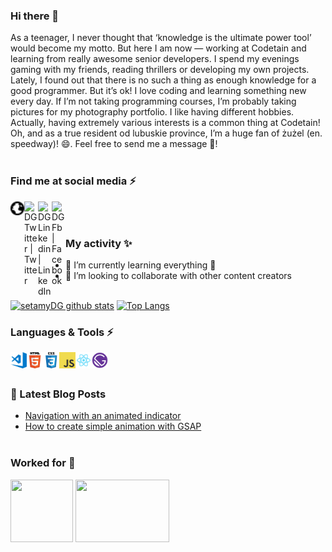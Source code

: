 ### Hi there 👋
As a teenager, I never thought that ‘knowledge is the ultimate power tool’ would become my motto. But here I am now — working at Codetain and learning from really awesome senior developers. I spend my evenings gaming with my friends, reading thrillers or developing my own projects. Lately, I found out that there is no such a thing as enough knowledge for a good programmer. But it’s ok! I love coding and learning something new every day. If I’m not taking programming courses, I’m probably taking pictures for my photography portfolio. I like having different hobbies. Actually, having extremely various interests is a common thing at Codetain! Oh, and as a true resident od lubuskie province, I’m a huge fan of żużel (en. speedway)! 😄. Feel free to send me a message 💬!
<br></br>

### Find me at social media ⚡
[<img align="left" alt="DanielGola" width="22px" src="https://raw.githubusercontent.com/iconic/open-iconic/master/svg/globe.svg" />][website]
[<img align="left" alt="DGTwitter | Twitter" width="22px" src="https://cdn.jsdelivr.net/npm/simple-icons@v3/icons/twitter.svg" />][twitter]
[<img align="left" alt="DGLinkedin | LinkedIn" width="22px" src="https://cdn.jsdelivr.net/npm/simple-icons@v3/icons/linkedin.svg" />][linkedin]
[<img align="left" alt="DGFb | Facebook" width="22px" src="https://cdn.jsdelivr.net/npm/simple-icons@v3/icons/facebook.svg" />][facebook]
<br></br>

### My activity ✨
- 🌱 I’m currently learning everything 🤣
- 👯 I’m looking to collaborate with other content creators
<br></br>

[![setamyDG github stats](https://github-readme-stats.vercel.app/api?username=setamyDG)](https://github.com/anuraghazra/github-readme-stats)
[![Top Langs](https://github-readme-stats.vercel.app/api/top-langs/?username=setamyDG)](https://github.com/anuraghazra/github-readme-stats)

### Languages & Tools ⚡
<img align="left" alt="Visual Studio Code" width="26px" src="https://raw.githubusercontent.com/github/explore/80688e429a7d4ef2fca1e82350fe8e3517d3494d/topics/visual-studio-code/visual-studio-code.png" />
<img align="left" alt="HTML5" width="26px" src="https://raw.githubusercontent.com/github/explore/80688e429a7d4ef2fca1e82350fe8e3517d3494d/topics/html/html.png" />
<img align="left" alt="CSS3" width="26px" src="https://raw.githubusercontent.com/github/explore/80688e429a7d4ef2fca1e82350fe8e3517d3494d/topics/css/css.png" />
<img align="left" alt="JavaScript" width="26px" src="https://raw.githubusercontent.com/github/explore/80688e429a7d4ef2fca1e82350fe8e3517d3494d/topics/javascript/javascript.png" />
<img align="left" alt="React" width="26px" src="https://raw.githubusercontent.com/github/explore/80688e429a7d4ef2fca1e82350fe8e3517d3494d/topics/react/react.png" />
<img align="left" alt="Gatsby" width="26px" src="https://raw.githubusercontent.com/github/explore/e94815998e4e0713912fed477a1f346ec04c3da2/topics/gatsby/gatsby.png" />
<br></br>

### 📕 Latest Blog Posts
- [Navigation with an animated indicator](https://codetain.com/blog/navigation-with-an-animated-indicator)
- [How to create simple animation with GSAP](https://codetain.com/blog/how-to-create-simple-animation-with-gsap)
<br></br>

### Worked for 🔭
<img src="https://media-exp1.licdn.com/dms/image/C4D0BAQFCwwXYO8nINg/company-logo_200_200/0?e=2159024400&v=beta&t=h8bwPrwScNaMwWdfn27yWPgM4-KrZVe2dlppy06Egh0" width="100" height="100">
<img src="https://www.opzl.pl/gfx/members/astec_it_services_sp_z_o_o_logotype_m.jpg" width="150" height="100">

<!--
**setamyDG/setamyDG** is a ✨ _special_ ✨ repository because its `README.md` (this file) appears on your GitHub profile.

Here are some ideas to get you started:

- 🔭 I’m currently working on ...
- 🌱 I’m currently learning ...
- 👯 I’m looking to collaborate on ...
- 🤔 I’m looking for help with ...
- 💬 Ask me about ...
- 📫 How to reach me: ...
- 😄 Pronouns: ...
- ⚡ Fun fact: ...
-->

[website]: https://codetain.com/about-us/daniel-gola
[twitter]: https://twitter.com/DanielGola3
[linkedin]: https://www.linkedin.com/in/daniel--gola/
[facebook]: https://www.facebook.com/daniel.gola1
